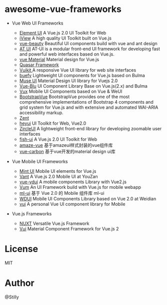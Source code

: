 # awesome-vue-frameworks

- Vue Web UI Frameworks
    * <a href="https://github.com/ElemeFE/element" target="_blank">Element UI</a> A Vue.js 2.0 UI Toolkit for Web
    * <a href="https://github.com/iview/iview" target="_blank">iView</a> A high quality UI Toolkit built on Vue.js
    * <a href="https://github.com/FE-Driver/vue-beauty" target="_blank">vue-beauty</a> Beautiful UI components build with vue and ant design
    * <a href="https://github.com/at-ui/at-ui" target="_blank">AT UI</a> AT-UI is a modular front-end UI framework for developing fast and powerful web interfaces based on Vue.js.
    * <a href="https://github.com/vuematerial/vue-material" target="_blank"> vue Material</a> Material design for Vue.js
    * <a href="https://github.com/quasarframework/quasar" target="_blank"> Quasar Framework </a> 
    * <a href="https://github.com/vuikit/vuikit" target="_blank"> Vuikit </a> A responsive Vue UI library for web site interfaces
    * <a href="https://github.com/buefy/buefy" target="_blank"> buefy</a> Lightweight UI components for Vue.js based on Bulma
    * <a href="https://github.com/museui/muse-ui" target="_blank">Muse UI</a> Material Design UI library for Vuejs 2.0 
    * <a href="https://github.com/chenz24/vue-blu" target="_blank">Vue-Blu</a> UI Component Library Base on Vue.js(2.x) and Bulma
    * <a href="https://github.com/airyland/vux" target="_blank">Vux</a> Mobile UI Components based on Vue & WeUI
    * <a href="https://github.com/bootstrap-vue/bootstrap-vue" target="_blank">BootstrapVue</a> BootstrapVue provides one of the most comprehensive implementations of Bootstrap 4 components and grid system for Vue.js and with extensive and automated WAI-ARIA accessibility markup.
    * <a href="https://github.com/youzan/zent" target="_blank">Zent</a> 
    * <a href="https://github.com/heyui/heyui" target="_blank">heyui</a> UI Toolkit for Web, Vue2.0
    * <a href="https://github.com/zircleui/zircleUI" target="_blank">ZircleUI</a> A lightweight front-end library for developing zoomable user interfaces
    * <a href="https://github.com/myliang/fish-ui" target="_blank">fish-ui</a> A Vue.js 2.0 UI Toolkit for Web
    * <a href="https://github.com/sunshineJi/amaze-vue" target="_blank">amaze-vue</a> 基于amazeui样式封装的vue组件库
    * <a href="https://github.com/myronliu347/vue-carbon" target="_blank">vue-carbon</a> 基于vue开发的material design ui库

- Vue Mobile UI Frameworks
    * <a href="https://github.com/ElemeFE/mint-ui/" target="_blank">Mint UI</a> Mobile UI elements for Vue.js
    * <a href="https://github.com/youzan/vant" target="_blank">Vant</a> A Vue.js 2.0 Mobile UI at YouZan  
    * <a href="https://github.com/ydcss/vue-ydui" target="_blank">vue-ydui</a> A mobile components Library with Vue2.js  
    * <a href="https://github.com/vum-team/vum" target="_blank">Vum</a> An UI Framework build with Vue.js for mobile webapp 
    * <a href="https://github.com/zdliuccit/ml-ui" target="_blank">ml-ui</a> 基于 Vue 2.0 的 Mobile 组件库 ml-ui  
    * <a href="https://github.com/wdfe/wdui" target="_blank">WDUI</a> Mobile UI Components Library based on Vue 2.0 at Weidian 
    * <a href="https://github.com/Brickies/vui" target="_blank">vui</a> A personal Vue UI component library for Mobile  

- Vue.js Frameworks
    * <a href="https://github.com/nuxt/nuxt.js" target="_blank">NUXT</a> Versatile Vue.js Framework 
    * <a href="https://github.com/vuetifyjs/vuetify" target="_blank">Vui</a> Material Component Framework for Vue.js 2
    

# License
MIT

# Author
  @Stilly